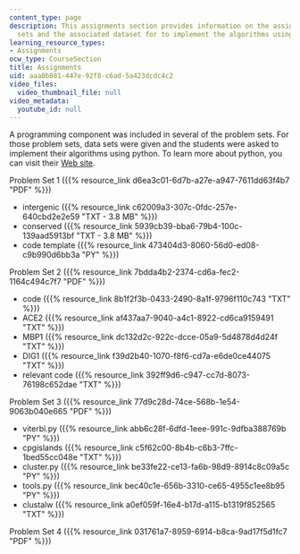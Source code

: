 ```yaml
---
content_type: page
description: This assignments section provides information on the assigned problem
  sets and the associated dataset for to implement the algorithms using python.
learning_resource_types:
- Assignments
ocw_type: CourseSection
title: Assignments
uid: aaa8b881-447e-92f8-c6ad-5a423dcdc4c2
video_files:
  video_thumbnail_file: null
video_metadata:
  youtube_id: null
---
```


A programming component was included in several of the problem sets. For those problem sets, data sets were given and the students were asked to implement their algorithms using python. To learn more about python, you can visit their [Web site](http://python.org/).

Problem Set 1 ({{% resource_link d6ea3c01-6d7b-a27e-a947-7611dd63f4b7 "PDF" %}})

*   intergenic ({{% resource_link c62009a3-307c-0fdc-257e-640cbd2e2e59 "TXT - 3.8 MB" %}})
*   conserved ({{% resource_link 5939cb39-bba6-79b4-100c-139aad5913bf "TXT - 3.8 MB" %}})
*   code template ({{% resource_link 473404d3-8060-56d0-ed08-c9b990d6bb3a "PY" %}})

Problem Set 2 ({{% resource_link 7bdda4b2-2374-cd6a-fec2-1164c494c7f7 "PDF" %}})

*   code ({{% resource_link 8b1f2f3b-0433-2490-8a1f-9796f110c743 "TXT" %}})
*   ACE2 ({{% resource_link af437aa7-9040-a4c1-8922-cd6ca9159491 "TXT" %}})
*   MBP1 ({{% resource_link dc132d2c-922c-dcce-05a9-5d4878d4d24f "TXT" %}})
*   DIG1 ({{% resource_link f39d2b40-1070-f8f6-cd7a-e6de0ce44075 "TXT" %}})
*   relevant code ({{% resource_link 392ff9d6-c947-cc7d-8073-76198c652dae "TXT" %}})

Problem Set 3 ({{% resource_link 77d9c28d-74ce-568b-1e54-9063b040e665 "PDF" %}})

*   viterbi.py ({{% resource_link abb6c28f-6dfd-1eee-991c-9dfba388769b "PY" %}})
*   cpgislands ({{% resource_link c5f62c00-8b4b-c6b3-7ffc-1bed55cc048e "TXT" %}})
*   cluster.py ({{% resource_link be33fe22-ce13-fa6b-98d9-8914c8c09a5c "PY" %}})
*   tools.py ({{% resource_link bec40c1e-656b-3310-ce65-4955c1ee8b95 "PY" %}})
*   clustalw ({{% resource_link a0ef059f-16e4-b17d-a115-b1319f852565 "TXT" %}})

Problem Set 4 ({{% resource_link 031761a7-8959-6914-b8ca-9ad17f5d1fc7 "PDF" %}})